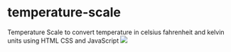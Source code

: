 # temperature-scale
Temperature Scale to convert temperature in celsius fahrenheit and kelvin units using HTML CSS and JavaScript
<img src = "https://th.bing.com/th/id/OIP.60ZM085QB6xLVCLZnpQXNgHaEK?pid=ImgDet&rs=1"/>
